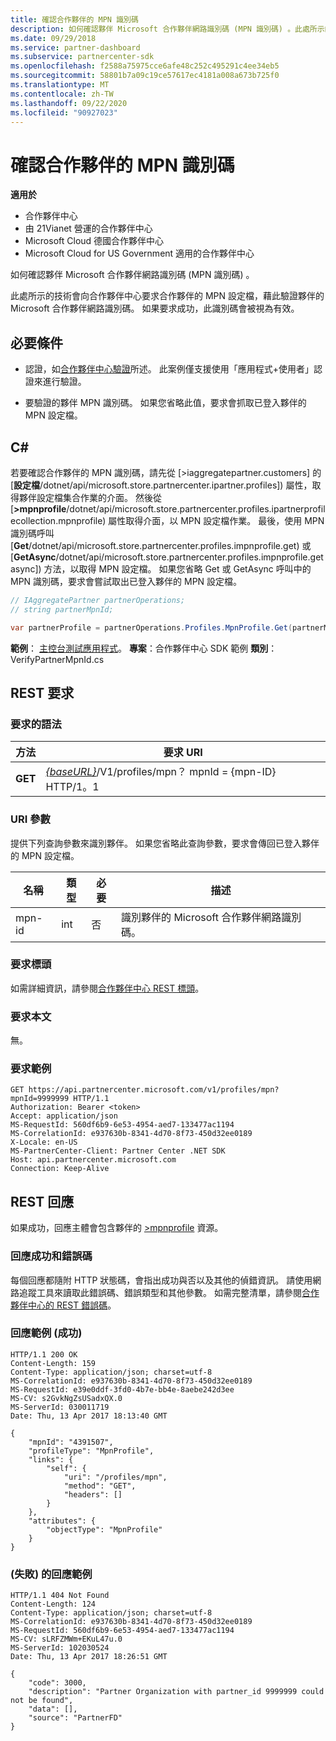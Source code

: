 ```yaml
---
title: 確認合作夥伴的 MPN 識別碼
description: 如何確認夥伴 Microsoft 合作夥伴網路識別碼 (MPN 識別碼) 。此處所示的技術會向合作夥伴中心要求合作夥伴的 MPN 設定檔，藉此驗證夥伴的 Microsoft 合作夥伴網路識別碼。
ms.date: 09/29/2018
ms.service: partner-dashboard
ms.subservice: partnercenter-sdk
ms.openlocfilehash: f2588a75975cce6afe48c252c495291c4ee34eb5
ms.sourcegitcommit: 58801b7a09c19ce57617ec4181a008a673b725f0
ms.translationtype: MT
ms.contentlocale: zh-TW
ms.lasthandoff: 09/22/2020
ms.locfileid: "90927023"
---
```

# <a name="verify-a-partner-mpn-id"></a>確認合作夥伴的 MPN 識別碼

**適用於**

- 合作夥伴中心
- 由 21Vianet 營運的合作夥伴中心
- Microsoft Cloud 德國合作夥伴中心
- Microsoft Cloud for US Government 適用的合作夥伴中心

如何確認夥伴 Microsoft 合作夥伴網路識別碼 (MPN 識別碼) 。

此處所示的技術會向合作夥伴中心要求合作夥伴的 MPN 設定檔，藉此驗證夥伴的 Microsoft 合作夥伴網路識別碼。 如果要求成功，此識別碼會被視為有效。

## <a name="prerequisites"></a>必要條件

- 認證，如[合作夥伴中心驗證](partner-center-authentication.md)所述。 此案例僅支援使用「應用程式+使用者」認證來進行驗證。

- 要驗證的夥伴 MPN 識別碼。 如果您省略此值，要求會抓取已登入夥伴的 MPN 設定檔。

## <a name="c"></a>C\#

若要確認合作夥伴的 MPN 識別碼，請先從 [>iaggregatepartner.customers] 的 [**設定檔**/dotnet/api/microsoft.store.partnercenter.ipartner.profiles]) 屬性，取得夥伴設定檔集合作業的介面。 然後從 [**>mpnprofile**/dotnet/api/microsoft.store.partnercenter.profiles.ipartnerprofilecollection.mpnprofile) 屬性取得介面，以 MPN 設定檔作業。 最後，使用 MPN 識別碼呼叫 [**Get**/dotnet/api/microsoft.store.partnercenter.profiles.impnprofile.get) 或 [**GetAsync**/dotnet/api/microsoft.store.partnercenter.profiles.impnprofile.getasync]) 方法，以取得 MPN 設定檔。 如果您省略 Get 或 GetAsync 呼叫中的 MPN 識別碼，要求會嘗試取出已登入夥伴的 MPN 設定檔。

``` csharp
// IAggregatePartner partnerOperations;
// string partnerMpnId;

var partnerProfile = partnerOperations.Profiles.MpnProfile.Get(partnerMpnId);
```

**範例**： [主控台測試應用程式](console-test-app.md)。 **專案**：合作夥伴中心 SDK 範例 **類別**： VerifyPartnerMpnId.cs

## <a name="rest-request"></a>REST 要求

### <a name="request-syntax"></a>要求的語法

| 方法  | 要求 URI                                                                         |
|---------|-------------------------------------------------------------------------------------|
| **GET** | [*{baseURL}*](partner-center-rest-urls.md)/V1/profiles/mpn？ mpnId = {mpn-ID} HTTP/1。1 |

### <a name="uri-parameter"></a>URI 參數

提供下列查詢參數來識別夥伴。 如果您省略此查詢參數，要求會傳回已登入夥伴的 MPN 設定檔。

| 名稱   | 類型 | 必要 | 描述                                                 |
|--------|------|----------|-------------------------------------------------------------|
| mpn-id | int  | 否       | 識別夥伴的 Microsoft 合作夥伴網路識別碼。 |

### <a name="request-headers"></a>要求標頭

如需詳細資訊，請參閱[合作夥伴中心 REST 標頭](headers.md)。

### <a name="request-body"></a>要求本文

無。

### <a name="request-example"></a>要求範例

```http
GET https://api.partnercenter.microsoft.com/v1/profiles/mpn?mpnId=9999999 HTTP/1.1
Authorization: Bearer <token>
Accept: application/json
MS-RequestId: 560df6b9-6e53-4954-aed7-133477ac1194
MS-CorrelationId: e937630b-8341-4d70-8f73-450d32ee0189
X-Locale: en-US
MS-PartnerCenter-Client: Partner Center .NET SDK
Host: api.partnercenter.microsoft.com
Connection: Keep-Alive
```

## <a name="rest-response"></a>REST 回應

如果成功，回應主體會包含夥伴的 [>mpnprofile](profile-resources.md#mpnprofile) 資源。

### <a name="response-success-and-error-codes"></a>回應成功和錯誤碼

每個回應都隨附 HTTP 狀態碼，會指出成功與否以及其他的偵錯資訊。 請使用網路追蹤工具來讀取此錯誤碼、錯誤類型和其他參數。 如需完整清單，請參閱[合作夥伴中心的 REST 錯誤碼](error-codes.md)。

### <a name="response-example-success"></a>回應範例 (成功)

```http
HTTP/1.1 200 OK
Content-Length: 159
Content-Type: application/json; charset=utf-8
MS-CorrelationId: e937630b-8341-4d70-8f73-450d32ee0189
MS-RequestId: e39e0ddf-3fd0-4b7e-bb4e-8aebe242d3ee
MS-CV: s2GvkNgZsUSadxQX.0
MS-ServerId: 030011719
Date: Thu, 13 Apr 2017 18:13:40 GMT

{
    "mpnId": "4391507",
    "profileType": "MpnProfile",
    "links": {
        "self": {
            "uri": "/profiles/mpn",
            "method": "GET",
            "headers": []
        }
    },
    "attributes": {
        "objectType": "MpnProfile"
    }
}
```

### <a name="response-example-failure"></a> (失敗) 的回應範例

```http
HTTP/1.1 404 Not Found
Content-Length: 124
Content-Type: application/json; charset=utf-8
MS-CorrelationId: e937630b-8341-4d70-8f73-450d32ee0189
MS-RequestId: 560df6b9-6e53-4954-aed7-133477ac1194
MS-CV: sLRFZMWm+EKuL47u.0
MS-ServerId: 102030524
Date: Thu, 13 Apr 2017 18:26:51 GMT

{
    "code": 3000,
    "description": "Partner Organization with partner_id 9999999 could not be found",
    "data": [],
    "source": "PartnerFD"
}
```

